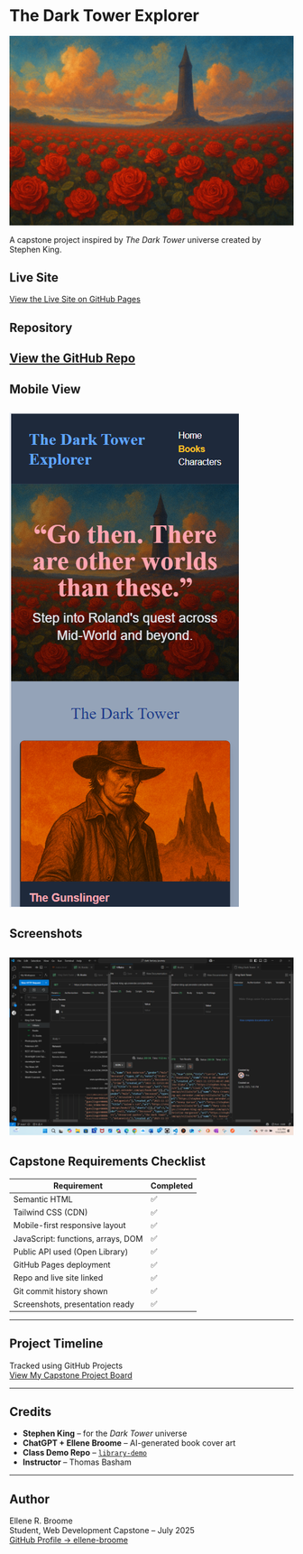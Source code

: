 # The Dark Tower Explorer
![Alt Text](assets/images/rose3.png)



A capstone project inspired by *The Dark Tower* universe created by Stephen King.

## Live Site

[View the Live Site on GitHub Pages](https://ellene-broome.github.io/dark-fantasy-journey/)

## Repository

[View the GitHub Repo](https://github.com/ellene-broome/dark-fantasy-journey)
---

## Mobile View

![Alt Text](assets/images/mobile.png)
---

## Screenshots

![Postman Screenshot](assets/images/darkTowerPostman.png)
---

## Capstone Requirements Checklist

| Requirement                            | Completed |
|----------------------------------------|-----------|
| Semantic HTML                          | ✅        |
| Tailwind CSS (CDN)                     | ✅        |
| Mobile-first responsive layout         | ✅        |
| JavaScript: functions, arrays, DOM     | ✅        |
| Public API used (Open Library)         | ✅        |
| GitHub Pages deployment                | ✅        |
| Repo and live site linked              | ✅        |
| Git commit history shown               | ✅        |
| Screenshots, presentation ready        | ✅        |

---

## Project Timeline

Tracked using GitHub Projects  
[View My Capstone Project Board](https://github.com/users/ellene-broome/projects/5/views/1?system_template=kanban)

---

## Credits

- **Stephen King** – for the *Dark Tower* universe  
- **ChatGPT + Ellene Broome** – AI-generated book cover art  
- **Class Demo Repo** – [`library-demo`](https://github.com/thomas-basham/library-demo)  
- **Instructor** – Thomas Basham

---

## Author

Ellene R. Broome  
Student, Web Development Capstone – July 2025  
[GitHub Profile → ellene-broome](https://github.com/ellene-broome)
